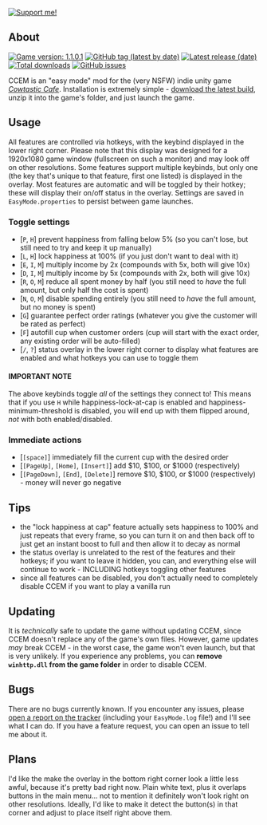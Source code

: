 [![Support me!](https://ko-fi.com/img/githubbutton_sm.svg)](https://ko-fi.com/V7V7IK9UU)

## About

[![Game version: 1.1.0.1](https://img.shields.io/badge/game%20version-1.1.0.1-blue)](https://noa3.itch.io/cowtastic)
[![GitHub tag (latest by date)](https://img.shields.io/github/v/tag/PrincessRTFM/CowtasticCafeEasyMode?label=mod%20version&color=informational)](https://github.com/PrincessRTFM/CowtasticCafeEasyMode/releases/latest)
[![Latest release (date)](https://img.shields.io/github/release-date/PrincessRTFM/CowtasticCafeEasyMode)](https://github.com/PrincessRTFM/CowtasticCafeEasyMode/releases/latest)
[![Total downloads](https://img.shields.io/github/downloads-pre/PrincessRTFM/CowtasticCafeEasyMode/total?label=downloads)](https://github.com/PrincessRTFM/CowtasticCafeEasyMode/releases)
[![GitHub issues](https://img.shields.io/github/issues-raw/PrincessRTFM/CowtasticCafeEasyMode?label=known%20issues)](https://github.com/PrincessRTFM/CowtasticCafeEasyMode/issues?q=is%3Aissue+is%3Aopen+sort%3Aupdated-desc)

CCEM is an "easy mode" mod for the (very NSFW) indie unity game [_Cowtastic Cafe_](https://noa3.itch.io/cowtastic). Installation is extremely simple - [download the latest build](https://github.com/PrincessRTFM/CowtasticCafeEasyMode/releases/latest/download/Release.zip), unzip it into the game's folder, and just launch the game.

## Usage

All features are controlled via hotkeys, with the keybind displayed in the lower right corner. Please note that this display was designed for a 1920x1080 game window (fullscreen on such a monitor) and may look off on other resolutions. Some features support multiple keybinds, but only one (the key that's unique to that feature, first one listed) is displayed in the overlay. Most features are automatic and will be toggled by their hotkey; these will display their on/off status in the overlay. Settings are saved in `EasyMode.properties` to persist between game launches.

### Toggle settings

- \[`P`, `H`\] prevent happiness from falling below 5% (so you can't lose, but still need to try and keep it up manually)
- \[`L`, `H`\] lock happiness at 100% (if you just don't want to deal with it)
- \[`E`, `I`, `M`\] multiply income by 2x (compounds with 5x, both will give 10x)
- \[`D`, `I`, `M`\] multiply income by 5x (compounds with 2x, both will give 10x)
- \[`R`, `O`, `M`\] reduce all spent money by half (you still need to _have_ the full amount, but only half the cost is spent)
- \[`N`, `O`, `M`\] disable spending entirely (you still need to _have_ the full amount, but no money is spent)
- \[`G`\] guarantee perfect order ratings (whatever you give the customer will be rated as perfect)
- \[`F`\] autofill cup when customer orders (cup will start with the exact order, any existing order will be auto-filled)
- \[`/`, `?`\] status overlay in the lower right corner to display what features are enabled and what hotkeys you can use to toggle them

#### IMPORTANT NOTE

The above keybinds toggle _all_ of the settings they connect to! This means that if you use `H` while happiness-lock-at-cap is enabled and happiness-minimum-threshold is disabled, you will end up with them flipped around, _not_ with both enabled/disabled.

### Immediate actions

- \[`[space]`\] immediately fill the current cup with the desired order
- \[`[PageUp]`, `[Home]`, `[Insert]`\] add $10, $100, or $1000 (respectively)
- \[`[PageDown]`, `[End]`, `[Delete]`\] remove $10, $100, or $1000 (respectively) - money will never go negative

## Tips

- the "lock happiness at cap" feature actually sets happiness to 100% and just repeats that every frame, so you can turn it on and then back off to just get an instant boost to full and then allow it to decay as normal
- the status overlay is unrelated to the rest of the features and their hotkeys; if you want to leave it hidden, you can, and everything else will continue to work - INCLUDING hotkeys toggling other features
- since all features can be disabled, you don't actually need to completely disable CCEM if you want to play a vanilla run

## Updating

It is _technically_ safe to update the game without updating CCEM, since CCEM doesn't replace any of the game's own files. However, game updates _may_ break CCEM - in the worst case, the game won't even launch, but that is very unlikely. If you experience any problems, you can **remove `winhttp.dll` from the game folder** in order to disable CCEM.

## Bugs

There are no bugs currently known. If you encounter any issues, please [open a report on the tracker](https://github.com/PrincessRTFM/CowtasticCafeEasyMode/issues/new/choose) (including your `EasyMode.log` file!) and I'll see what I can do. If you have a feature request, you can open an issue to tell me about it.

## Plans

I'd like the make the overlay in the bottom right corner look a little less awful, because it's pretty bad right now. Plain white text, plus it overlaps buttons in the main menu... not to mention it definitely won't look right on other resolutions. Ideally, I'd like to make it detect the button(s) in that corner and adjust to place itself right above them.
